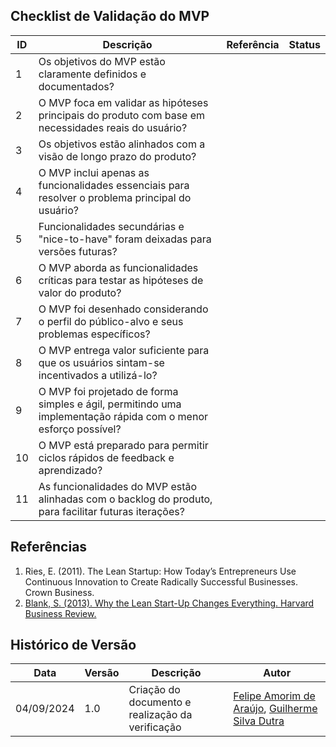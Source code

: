 ## Checklist de Validação do MVP

| ID | Descrição | Referência | Status |
|----|-----------|------------|--------|
| 1   | Os objetivos do MVP estão claramente definidos e documentados?                                            |            |        |
| 2   | O MVP foca em validar as hipóteses principais do produto com base em necessidades reais do usuário?       |            |        |
| 3   | Os objetivos estão alinhados com a visão de longo prazo do produto?                                        |            |        |
| 4   | O MVP inclui apenas as funcionalidades essenciais para resolver o problema principal do usuário?          |            |        |
| 5   | Funcionalidades secundárias e "nice-to-have" foram deixadas para versões futuras?                         |            |        |
| 6   | O MVP aborda as funcionalidades críticas para testar as hipóteses de valor do produto?                     |            |        |
| 7   | O MVP foi desenhado considerando o perfil do público-alvo e seus problemas específicos?                   |            |        |
| 8   | O MVP entrega valor suficiente para que os usuários sintam-se incentivados a utilizá-lo?                  |            |        |
| 9   | O MVP foi projetado de forma simples e ágil, permitindo uma implementação rápida com o menor esforço possível? |        |        |
| 10  | O MVP está preparado para permitir ciclos rápidos de feedback e aprendizado?                              |            |        |
| 11  | As funcionalidades do MVP estão alinhadas com o backlog do produto, para facilitar futuras iterações?     |            |        |


## Referências

1. Ries, E. (2011). The Lean Startup: How Today’s Entrepreneurs Use Continuous Innovation to Create Radically Successful Businesses. Crown Business.
2. [Blank, S. (2013). Why the Lean Start-Up Changes Everything. Harvard Business Review.](https://hbr.org/2013/05/why-the-lean-start-up-changes-everything)

## Histórico de Versão

<center>

| Data | Versão | Descrição | Autor |
| ---- | ------ | --------- | ----- |
| 04/09/2024 | 1.0 | Criação do documento e realização da verificação | [Felipe Amorim de Araújo](https://github.com/lipeaaraujo), [Guilherme Silva Dutra](https://github.com/GuiDutra21) |

</center>